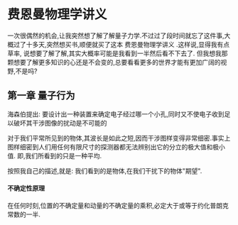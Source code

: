 # 费恩曼物理学讲义

一次很偶然的机会,让我突然想了解了解量子力学.不过过了段时间就忘了这件事,大概过了十多天,突然想买书,顺便就买了这本 费恩曼物理学讲义 .这样说,显得我有点草率, 说想要了解了解,其实大概率可能是我看到一半然后看不下去了. 但我想我那颗想要了解更多知识的心还是不会变的,总要看看更多的世界才能有更加广阔的视野,不是吗?


## 第一章 量子行为

海森伯提出: 要设计出一种装置来确定电子经过哪一个小孔,同时又不使电子收到足以破坏其干涉图像的扰动是不可能的

对于我们平常所见到的物体,其波长是如此之短,因而干涉图样变得非常细密.事实上图样细密到人们用任何有限尺寸的探测器都无法辨别出它的分立的极大值和极小值. 即,我们所看到的只是一种平均.

按照我自己的描述,就是: 我们看到的是物体,在我们干扰下的物体"期望".


#### 不确定性原理

在任何时刻,位置的不确定量和动量的不确定量的乘积,必定大于或等于约化普朗克常数的一半.


















